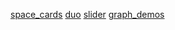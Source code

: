 [space_cards](https://inikonzs.github.io/no_build_demos/space_cards/index.html)
[duo](https://inikonzs.github.io/no_build_demos/duo/index.html)
[slider](https://inikonzs.github.io/no_build_demos/slider/index.html)
[graph_demos](https://inikonzs.github.io/no_build_demos/graph_demos/index.html)

